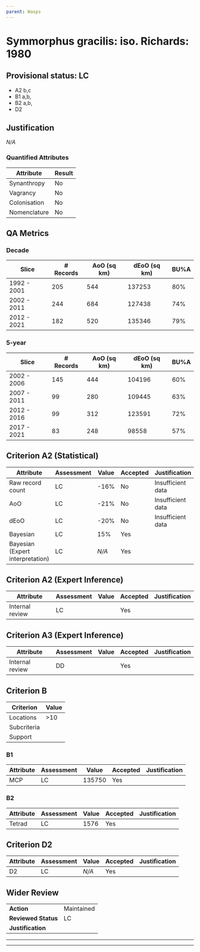 ```yaml
---
parent: Wasps
---
```

# Symmorphus gracilis: iso. Richards: 1980
## Provisional status: LC
- A2 b,c
- B1 a,b, 
- B2 a,b, 
- D2

## Justification
*N/A*
### Quantified Attributes
|Attribute|Result|
|---|---|
|Synanthropy|No|
|Vagrancy|No|
|Colonisation|No|
|Nomenclature|No|
## QA Metrics
### Decade
| Slice | # Records | AoO (sq km) | dEoO (sq km) |BU%A |
|---|---|---|---|---|
|1992 - 2001|205|544|137253|80%|
|2002 - 2011|244|684|127438|74%|
|2012 - 2021|182|520|135346|79%|
### 5-year
| Slice | # Records | AoO (sq km) | dEoO (sq km) |BU%A |
|---|---|---|---|---|
|2002 - 2006|145|444|104196|60%|
|2007 - 2011|99|280|109445|63%|
|2012 - 2016|99|312|123591|72%|
|2017 - 2021|83|248|98558|57%|
## Criterion A2 (Statistical)
|Attribute|Assessment|Value|Accepted|Justification
|---|---|---|---|---|
|Raw record count|LC|-16%|No|Insufficient data|
|AoO|LC|-21%|No|Insufficient data|
|dEoO|LC|-20%|No|Insufficient data|
|Bayesian|LC|15%|Yes||
|Bayesian (Expert interpretation)|LC|*N/A*|Yes||
## Criterion A2 (Expert Inference)
|Attribute|Assessment|Value|Accepted|Justification
|---|---|---|---|---|
|Internal review|LC||Yes||
## Criterion A3 (Expert Inference)
|Attribute|Assessment|Value|Accepted|Justification
|---|---|---|---|---|
|Internal review|DD||Yes||
## Criterion B
|Criterion| Value|
|---|---|
|Locations|>10|
|Subcriteria||
|Support||
### B1
|Attribute|Assessment|Value|Accepted|Justification
|---|---|---|---|---|
|MCP|LC|135750|Yes||
### B2
|Attribute|Assessment|Value|Accepted|Justification
|---|---|---|---|---|
|Tetrad|LC|1576|Yes||
## Criterion D2
|Attribute|Assessment|Value|Accepted|Justification
|---|---|---|---|---|
|D2|LC|*N/A*|Yes||
## Wider Review
|  |  |
|---|---|
|**Action**|Maintained|
|**Reviewed Status**|LC|
|**Justification**||
---
 ---
 <br><br>
 
